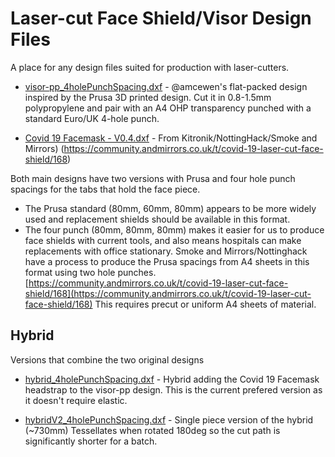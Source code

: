 # Laser-cut Face Shield/Visor Design Files

A place for any design files suited for production with laser-cutters.

 * [visor-pp_4holePunchSpacing.dxf](visor-pp_4holePunchSpacing.dxf) - @amcewen's flat-packed design inspired by the Prusa 3D printed design.  Cut it in 0.8-1.5mm polypropylene and pair with an A4 OHP transparency punched with a standard Euro/UK 4-hole punch.
 
*  [Covid 19 Facemask - V0.4.dxf](Covid%2019%20Facemask%20-%20V0.4.dxf) - From Kitronik/NottingHack/Smoke and Mirrors) (https://community.andmirrors.co.uk/t/covid-19-laser-cut-face-shield/168)

Both main designs have two versions with Prusa and four hole punch spacings for the tabs that hold the face piece. 
* The Prusa standard (80mm, 60mm, 80mm) appears to be more widely used and replacement shields should be available in this format. 
* The four punch (80mm, 80mm, 80mm) makes it easier for us to produce face shields with current tools, and also means hospitals can make replacements with office stationary. Smoke and Mirrors/Nottinghack have a process to produce the Prusa spacings from A4 sheets in this format using two hole punches. [https://community.andmirrors.co.uk/t/covid-19-laser-cut-face-shield/168](https://community.andmirrors.co.uk/t/covid-19-laser-cut-face-shield/168) This requires precut or uniform A4 sheets of material. 

## Hybrid

Versions that combine the two original designs

* [hybrid_4holePunchSpacing.dxf](hybrid_4holePunchSpacing.dxf) - Hybrid adding the Covid 19 Facemask headstrap to the visor-pp design. This is the current prefered version as it doesn't require elastic.

* [hybridV2_4holePunchSpacing.dxf](hybridV2_4holePunchSpacing.dxf) - Single piece version of the hybrid (~730mm) Tessellates when rotated 180deg so the cut path is significantly shorter for a batch.


